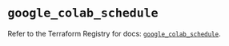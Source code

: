 # `google_colab_schedule`

Refer to the Terraform Registry for docs: [`google_colab_schedule`](https://registry.terraform.io/providers/hashicorp/google-beta/6.27.0/docs/resources/google_colab_schedule).
